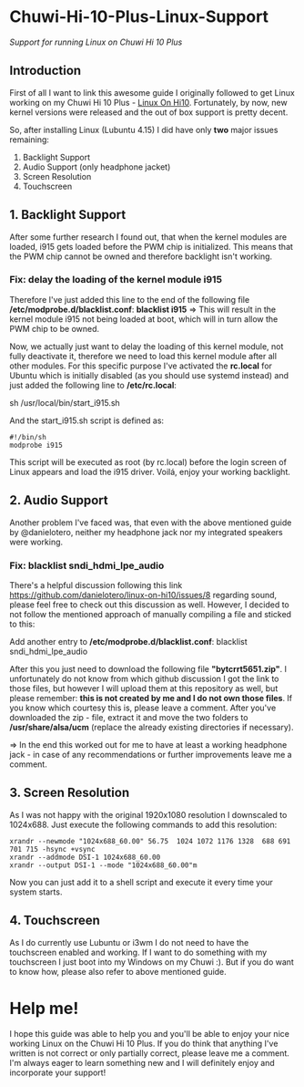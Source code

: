 # Chuwi-Hi-10-Plus-Linux-Support
*Support for running Linux on Chuwi Hi 10 Plus*

## Introduction
First of all I want to link this awesome guide I originally followed to get Linux working on my Chuwi Hi 10 Plus - [Linux On Hi10](https://github.com/danielotero/linux-on-hi10).
Fortunately, by now, new kernel versions were released and the out of box support is pretty decent.

So, after installing Linux (Lubuntu 4.15) I did have only **two** major issues remaining:

1. Backlight Support
1. Audio Support (only headphone jacket)
1. Screen Resolution
1. Touchscreen

## 1. Backlight Support
After some further research I found out, that when the kernel modules are loaded, i915 gets loaded before the PWM chip is initialized. This means that the PWM chip cannot be owned and therefore backlight isn't working.

### Fix: delay the loading of the kernel module i915
Therefore I've just added this line to the end of the following file **/etc/modprobe.d/blacklist.conf**:
**blacklist i915**
=> This will result in the kernel module i915 not being loaded at boot, which will in turn allow the PWM chip to be owned.

Now, we actually just want to delay the loading of this kernel module, not fully deactivate it, therefore we need to load this kernel module after all other modules.
For this specific purpose I've activated the **rc.local** for Ubuntu which is initially disabled (as you should use systemd instead) and just added the following line to **/etc/rc.local**:

sh /usr/local/bin/start_i915.sh

And the start_i915.sh script is defined as:

```shell
#!/bin/sh
modprobe i915
```

This script will be executed as root (by rc.local) before the login screen of Linux appears and load the i915 driver. Voilá, enjoy your working backlight.

## 2. Audio Support
Another problem I've faced was, that even with the above mentioned guide by @danielotero, neither my headphone jack nor my integrated speakers were working.

### Fix: blacklist sndi_hdmi_lpe_audio
There's a helpful discussion following this link https://github.com/danielotero/linux-on-hi10/issues/8 regarding sound, please feel free to check out this discussion as well. However, I decided to not follow the mentioned approach of manually compiling a  file and sticked to this:

Add another entry to **/etc/modprobe.d/blacklist.conf**:
blacklist sndi_hdmi_lpe_audio

After this you just need to download the following file **"bytcrrt5651.zip"**. I unfortunately do not know from which github discussion I got the link to those files, but however I will upload them at this repository as well, but please remember: **this is not created by me and I do not own those files**. If you know which courtesy this is, please leave a comment.
After you've downloaded the zip - file, extract it and move the two folders to **/usr/share/alsa/ucm** (replace the already existing directories if necessary).

=> In the end this worked out for me to have at least a working headphone jack - in case of any recommendations or further improvements leave me a comment.

## 3. Screen Resolution
As I was not happy with the original 1920x1080 resolution I downscaled to 1024x688.
Just execute the following commands to add this resolution:

```shell
xrandr --newmode "1024x688_60.00" 56.75  1024 1072 1176 1328  688 691 701 715 -hsync +vsync
xrandr --addmode DSI-1 1024x688_60.00
xrandr --output DSI-1 --mode "1024x688_60.00"m
```

Now you can just add it to a shell script and execute it every time your system starts.

## 4. Touchscreen
As I do currently use Lubuntu or i3wm I do not need to have the touchscreen enabled and working. If I want to do something with my touchscreen I just boot into my Windows on my Chuwi :). But if you do want to know how, please also refer to above mentioned guide.

# Help me!
I hope this guide was able to help you and you'll be able to enjoy your nice working Linux on the Chuwi Hi 10 Plus.
If you do think that anything I've written is not correct or only partially correct, please leave me a comment. I'm always eager to learn something new and I will definitely enjoy and incorporate your support!
